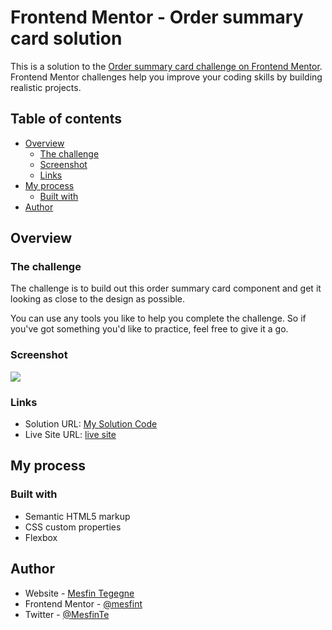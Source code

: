 # Frontend Mentor - Order summary card solution

This is a solution to the [Order summary card challenge on Frontend Mentor](https://www.frontendmentor.io/challenges/order-summary-component-QlPmajDUj). Frontend Mentor challenges help you improve your coding skills by building realistic projects.

## Table of contents

- [Overview](#overview)
  - [The challenge](#the-challenge)
  - [Screenshot](#screenshot)
  - [Links](#links)
- [My process](#my-process)
  - [Built with](#built-with)
- [Author](#author)

## Overview

### The challenge

The challenge is to build out this order summary card component and get it looking as close to the design as possible.

You can use any tools you like to help you complete the challenge. So if you've got something you'd like to practice, feel free to give it a go.

### Screenshot

![](./devChallenges/2.order-summary-component-main/images/Screenshot.png)

### Links

- Solution URL: [My Solution Code](https://github.com/mesfint/devChallenges/tree/main/2.order-summary-component-main)
- Live Site URL: [ live site ](https://mesfint.github.io/devChallenges/2.order-summary-component-main/)

## My process

### Built with

- Semantic HTML5 markup
- CSS custom properties
- Flexbox

## Author

- Website - [Mesfin Tegegne](https://mesfint.netlify.app/)
- Frontend Mentor - [@mesfint](https://www.frontendmentor.io/profile/mesfint)
- Twitter - [@MesfinTe](https://twitter.com/MesfinTe)
